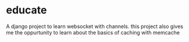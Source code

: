 # educate
A django project to learn websocket with channels. this project also gives me the oppurtunity to learn about the basics of caching with memcache
